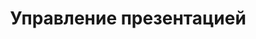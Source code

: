 ---
title: Управление презентацией
type: документы
weight: 10
url: /python-net/manage-presentation/
---